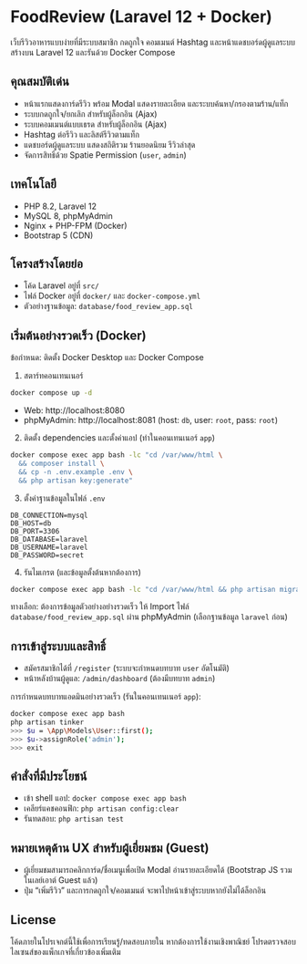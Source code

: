 # FoodReview (Laravel 12 + Docker)

เว็บรีวิวอาหารแบบง่ายที่มีระบบสมาชิก กดถูกใจ คอมเมนต์ Hashtag และหน้าแดชบอร์ดผู้ดูแลระบบ สร้างบน Laravel 12 และรันด้วย Docker Compose

## คุณสมบัติเด่น
- หน้าแรกแสดงการ์ดรีวิว พร้อม Modal แสดงรายละเอียด และระบบค้นหา/กรองตามร้าน/แท็ก
- ระบบกดถูกใจ/ยกเลิก สำหรับผู้ล็อกอิน (Ajax)
- ระบบคอมเมนต์แบบเธรด สำหรับผู้ล็อกอิน (Ajax)
- Hashtag ต่อรีวิว และลิสต์รีวิวตามแท็ก
- แดชบอร์ดผู้ดูแลระบบ แสดงสถิติรวม ร้านยอดนิยม รีวิวล่าสุด
- จัดการสิทธิ์ด้วย Spatie Permission (`user`, `admin`)

## เทคโนโลยี
- PHP 8.2, Laravel 12
- MySQL 8, phpMyAdmin
- Nginx + PHP-FPM (Docker)
- Bootstrap 5 (CDN)

## โครงสร้างโดยย่อ
- โค้ด Laravel อยู่ที่ `src/`
- ไฟล์ Docker อยู่ที่ `docker/` และ `docker-compose.yml`
- ตัวอย่างฐานข้อมูล: `database/food_review_app.sql`

## เริ่มต้นอย่างรวดเร็ว (Docker)
ข้อกำหนด: ติดตั้ง Docker Desktop และ Docker Compose

1) สตาร์ทคอนเทนเนอร์

```bash
docker compose up -d
```

- Web: http://localhost:8080
- phpMyAdmin: http://localhost:8081 (host: `db`, user: `root`, pass: `root`)

2) ติดตั้ง dependencies และตั้งค่าแอป (ทำในคอนเทนเนอร์ `app`)

```bash
docker compose exec app bash -lc "cd /var/www/html \
  && composer install \
  && cp -n .env.example .env \
  && php artisan key:generate"
```

3) ตั้งค่าฐานข้อมูลในไฟล์ `.env`

```env
DB_CONNECTION=mysql
DB_HOST=db
DB_PORT=3306
DB_DATABASE=laravel
DB_USERNAME=laravel
DB_PASSWORD=secret
```

4) รันไมเกรต (และข้อมูลตั้งต้นหากต้องการ)

```bash
docker compose exec app bash -lc "cd /var/www/html && php artisan migrate"
```

ทางเลือก: ต้องการข้อมูลตัวอย่างอย่างรวดเร็ว ให้ Import ไฟล์ `database/food_review_app.sql` ผ่าน phpMyAdmin (เลือกฐานข้อมูล `laravel` ก่อน)

## การเข้าสู่ระบบและสิทธิ์
- สมัครสมาชิกได้ที่ `/register` (ระบบจะกำหนดบทบาท `user` อัตโนมัติ)
- หน้าหลังบ้านผู้ดูแล: `/admin/dashboard` (ต้องมีบทบาท `admin`)

การกำหนดบทบาทแอดมินอย่างรวดเร็ว (รันในคอนเทนเนอร์ `app`):
```bash
docker compose exec app bash
php artisan tinker
>>> $u = \App\Models\User::first();
>>> $u->assignRole('admin');
>>> exit
```

## คำสั่งที่มีประโยชน์
- เข้า shell แอป: `docker compose exec app bash`
- เคลียร์แคชคอนฟิก: `php artisan config:clear`
- รันทดสอบ: `php artisan test`

## หมายเหตุด้าน UX สำหรับผู้เยี่ยมชม (Guest)
- ผู้เยี่ยมชมสามารถคลิกการ์ด/ชื่อเมนูเพื่อเปิด Modal อ่านรายละเอียดได้ (Bootstrap JS รวมในเลย์เอาต์ Guest แล้ว)
- ปุ่ม “เพิ่มรีวิว” และการกดถูกใจ/คอมเมนต์ จะพาไปหน้าเข้าสู่ระบบหากยังไม่ได้ล็อกอิน

## License
โค้ดภายในโปรเจกต์นี้ใช้เพื่อการเรียนรู้/ทดสอบภายใน หากต้องการใช้งานเชิงพาณิชย์ โปรดตรวจสอบไลเซนส์ของแพ็กเกจที่เกี่ยวข้องเพิ่มเติม

